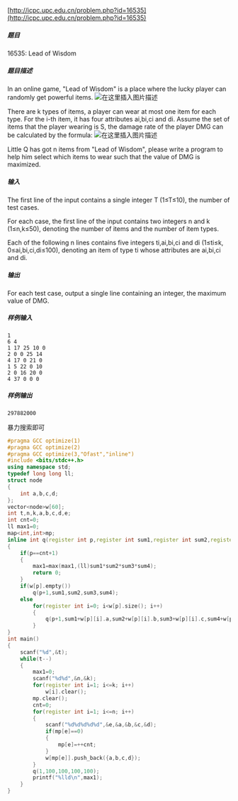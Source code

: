[http://icpc.upc.edu.cn/problem.php?id=16535](http://icpc.upc.edu.cn/problem.php?id=16535)
##### 题目
16535: Lead of Wisdom

##### 题目描述
In an online game, "Lead of Wisdom" is a place where the lucky player can randomly get powerful items.
![在这里插入图片描述](https://imgconvert.csdnimg.cn/aHR0cDovL2ljcGMudXBjLmVkdS5jbi91cGxvYWQvaW1hZ2UvMjAyMDA3MjMvMjAyMDA3MjMxNDU1MjFfODM5NTkucG5n?x-oss-process=image/format,png#pic_center)

There are k types of items, a player can wear at most one item for each type. For the i-th item, it has four attributes ai,bi,ci and di. Assume the set of items that the player wearing is S, the damage rate of the player DMG can be calculated by the formula:
![在这里插入图片描述](https://imgconvert.csdnimg.cn/aHR0cDovL2ljcGMudXBjLmVkdS5jbi91cGxvYWQvaW1hZ2UvMjAyMDA3MjMvMjAyMDA3MjMxNDU2MzhfODczNDIucG5n?x-oss-process=image/format,png#pic_center)

Little Q has got n items from "Lead of Wisdom", please write a program to help him select which items to wear such that the value of DMG is maximized.
##### 输入
The first line of the input contains a single integer T (1≤T≤10), the number of test cases.

For each case, the first line of the input contains two integers n and k (1≤n,k≤50), denoting the number of items and the number of item types.

Each of the following n lines contains five integers ti,ai,bi,ci and di (1≤ti≤k, 0≤ai,bi,ci,di≤100), denoting an item of type ti whose attributes are ai,bi,ci and di.
##### 输出
For each test case, output a single line containing an integer, the maximum value of DMG.
##### 样例输入
```
1
6 4
1 17 25 10 0
2 0 0 25 14
4 17 0 21 0
1 5 22 0 10
2 0 16 20 0
4 37 0 0 0
```
##### 样例输出
```
297882000
```

暴力搜索即可

```cpp
#pragma GCC optimize(1)
#pragma GCC optimize(2)
#pragma GCC optimize(3,"Ofast","inline")
#include <bits/stdc++.h>
using namespace std;
typedef long long ll;
struct node
{
    int a,b,c,d;
};
vector<node>w[60];
int t,n,k,a,b,c,d,e;
int cnt=0;
ll max1=0;
map<int,int>mp;
inline int q(register int p,register int sum1,register int sum2,register int sum3,register int sum4)
{
    if(p==cnt+1)
    {
        max1=max(max1,(ll)sum1*sum2*sum3*sum4);
        return 0;
    }
    if(w[p].empty())
        q(p+1,sum1,sum2,sum3,sum4);
    else
        for(register int i=0; i<w[p].size(); i++)
        {
            q(p+1,sum1+w[p][i].a,sum2+w[p][i].b,sum3+w[p][i].c,sum4+w[p][i].d);
        }
}
int main()
{
    scanf("%d",&t);
    while(t--)
    {
        max1=0;
        scanf("%d%d",&n,&k);
        for(register int i=1; i<=k; i++)
            w[i].clear();
        mp.clear();
        cnt=0;
        for(register int i=1; i<=n; i++)
        {
            scanf("%d%d%d%d%d",&e,&a,&b,&c,&d);
            if(mp[e]==0)
            {
                mp[e]=++cnt;
            }
            w[mp[e]].push_back({a,b,c,d});
        }
        q(1,100,100,100,100);
        printf("%lld\n",max1);
    }
}
```

